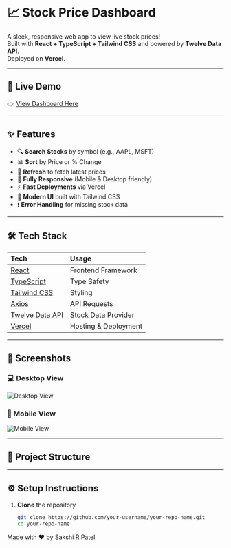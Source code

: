 # 📈 Stock Price Dashboard

A sleek, responsive web app to view live stock prices!  
Built with **React + TypeScript + Tailwind CSS** and powered by **Twelve Data API**.  
Deployed on **Vercel**.

---

## 🚀 Live Demo

👉 [View Dashboard Here](https://stock-dashboard-jsn2.vercel.app/)

---

## ✨ Features

- 🔍 **Search Stocks** by symbol (e.g., AAPL, MSFT)
- 📊 **Sort** by Price or % Change
- 🔄 **Refresh** to fetch latest prices
- 📱 **Fully Responsive** (Mobile & Desktop friendly)
- ⚡ **Fast Deployments** via Vercel
- 🎨 **Modern UI** built with Tailwind CSS
- ❗ **Error Handling** for missing stock data

---

## 🛠 Tech Stack

| Tech | Usage |
|:---|:---|
| [React](https://react.dev/) | Frontend Framework |
| [TypeScript](https://www.typescriptlang.org/) | Type Safety |
| [Tailwind CSS](https://tailwindcss.com/) | Styling |
| [Axios](https://axios-http.com/) | API Requests |
| [Twelve Data API](https://twelvedata.com/) | Stock Data Provider |
| [Vercel](https://vercel.com/) | Hosting & Deployment |

---

## 📸 Screenshots

### 💻 Desktop View
![Desktop View](path/to/desktop-screenshot.png)

### 📱 Mobile View
![Mobile View](path/to/mobile-screenshot.png)

---

## 🧩 Project Structure


---

## ⚙️ Setup Instructions

1. **Clone** the repository
   ```bash
   git clone https://github.com/your-username/your-repo-name.git
   cd your-repo-name


Made with ❤️ by Sakshi R Patel